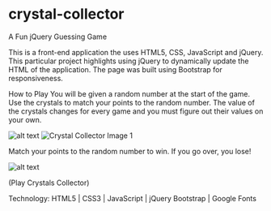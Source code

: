 # crystal-collector
A Fun jQuery Guessing Game

This is a front-end application the uses HTML5, CSS, JavaScript and jQuery. This particular project highlights using jQuery to dynamically update the HTML of the application.
The page was built using Bootstrap for responsiveness.

How to Play
You will be given a random number at the start of the game. Use the crystals to match your points to the random number. The value of the crystals changes for every game and you must figure out their values on your own.

![alt text](github.com.risaco/crystal-collector/assets/images/crystal-collector-1.PNG "Crystals Collecter 1")
![Crystal Collector Image 1](./crystal-collector/assets/images/crystal-collector-1.PNG "Image 1")

Match your points to the random number to win. If you go over, you lose!

![alt text](github.com.risaco/crystal-collector/assets/images/crystal-collector-2.PNG "Crystals Collector 2")

(Play Crystals Collector)

Technology:
HTML5 | CSS3 | JavaScript | jQuery
Bootstrap | Google Fonts
